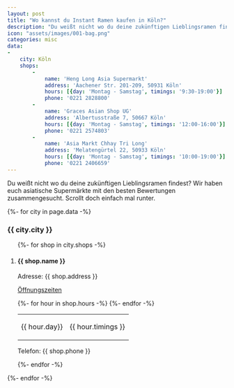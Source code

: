 ```yaml
---
layout: post
title: "Wo kannst du Instant Ramen kaufen in Köln?"
description: "Du weißt nicht wo du deine zukünftigen Lieblingsramen findest? Wir haben euch asiatische Supermärkte mit den besten Bewertungen zusammengesucht in Köln. Scrollt doch einfach mal runter."
icon: "assets/images/001-bag.png"
categories: misc
data:
-
    city: Köln
    shops:
        -
            name: 'Heng Long Asia Supermarkt'
            address: 'Aachener Str. 201-209, 50931 Köln'
            hours: [{day: 'Montag - Samstag', timings: '9:30-19:00'}]
            phone: '0221 2828800'
        -
            name: 'Graces Asian Shop UG'
            address: 'Albertusstraße 7, 50667 Köln'
            hours: [{day: 'Montag - Samstag', timings: '12:00-16:00'}]
            phone: '0221 2574803'
        -
            name: 'Asia Markt Chhay Tri Long'
            address: 'Melatengürtel 22, 50933 Köln'
            hours: [{day: 'Montag - Samstag', timings: '10:00-19:00'}]
            phone: '0221 2406659'
---
```

Du weißt nicht wo du deine zukünftigen Lieblingsramen findest? Wir haben euch asiatische Supermärkte mit den besten Bewertungen zusammengesucht. Scrollt doch einfach mal runter. 
<br />
<div id="outer_container">
<div id="restaurants">
   {%- for city in page.data -%}
  <h3>{{ city.city }}</h3>
  <ol>
    {%- for shop in city.shops -%}
      <li>
        <div class="restaurant_entry">
        <h4>{{ shop.name }}</h4>
        <p class="restaurant_address">Adresse: {{ shop.address }}</p>
        <p class="restaurant_hours"><u>Öffnungszeiten</u></p>
        <table class="hours">
        {%- for hour in shop.hours -%}
          <tr><td><p>{{ hour.day}}</p></td><td><p>{{ hour.timings }}</p></td></tr>
        {%- endfor -%}
        </table>        
        <p>Telefon: {{ shop.phone }}</p>
      </div>
      </li>
    {%- endfor -%}
  </ol>
  {%- endfor -%}
 </div>
</div>
